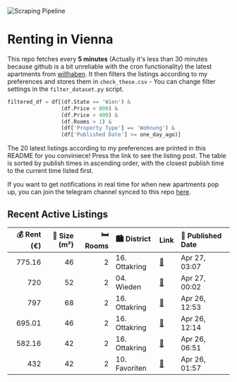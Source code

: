 ![Scraping Pipeline](https://github.com/AthomsG/renting-in-vienna/actions/workflows/run_pipeline.yml/badge.svg)


# Renting in Vienna

This repo fetches every **5 minutes** (Actually it's less than 30 minutes because github is a bit unreliable with the cron functionality) the latest apartments from [willhaben](https://www.willhaben.at/).
It then filters the listings according to my preferences and stores them in `check_these.csv` - You can change filter settings in the `filter_dataset.py` script.

```python
filtered_df = df[(df.State == 'Wien') & 
                 (df.Price < 800) &
                 (df.Price > 400) &
                 (df.Rooms > 1) &
                 (df['Property Type'] == 'Wohnung') &
                 (df['Published Date'] >= one_day_ago)]
```

The 20 latest listings according to my preferences are printed in this README for you conviniece! Press the link to see the listing post.
The table is sorted by publish times in ascending order, with the closest publish time to the current time listed first.

If you want to get notifications in real time for when new apartments pop up, you can join the telegram channel synced to this repo [here](https://t.me/+1HPAYOf5BSsyNTlk).

## Recent Active Listings

|   💰 Rent (€) |   📏 Size (m²) |   🛏️ Rooms | 🏙️ District   | Link                                                                                                                                                                              | 📅 Published Date   |
|-------------:|--------------:|-----------:|:--------------|:----------------------------------------------------------------------------------------------------------------------------------------------------------------------------------|:-------------------|
|       775.16 |            46 |          2 | 16. Ottakring | [🔗](https://www.willhaben.at/iad/immobilien/d/mietwohnungen/wien/wien-1160-ottakring/easy-living---modern-m%C3%B6blierte-2-zimmer-wohnung-in-zentraler-lage%21%C2%A0-2065811447/) | Apr 27, 03:07      |
|       720    |            52 |          2 | 04. Wieden    | [🔗](https://www.willhaben.at/iad/immobilien/d/mietwohnungen/wien/wien-1040-wieden/top-2--zimmerwohnung-im-1040-wien-1617760065/)                                                  | Apr 27, 00:02      |
|       797    |            68 |          2 | 16. Ottakring | [🔗](https://www.willhaben.at/iad/immobilien/d/mietwohnungen/wien/wien-1160-ottakring/provisionsfreie-wohnung-581233673/)                                                          | Apr 26, 12:53      |
|       695.01 |            46 |          2 | 16. Ottakring | [🔗](https://www.willhaben.at/iad/immobilien/d/mietwohnungen/wien/wien-1160-ottakring/exklusive-hoflage%21-868058652/)                                                             | Apr 26, 12:14      |
|       582.16 |            42 |          2 | 16. Ottakring | [🔗](https://www.willhaben.at/iad/immobilien/d/mietwohnungen/wien/wien-1160-ottakring/top-sanierte-2-zimmer-wohnung-im-dg%21-880507954/)                                           | Apr 26, 06:51      |
|       432    |            42 |          2 | 10. Favoriten | [🔗](https://www.willhaben.at/iad/immobilien/d/mietwohnungen/wien/wien-1100-favoriten/direktvergabe-wiener-wohnen-ticket-31.12.2024-830528105/)                                    | Apr 26, 01:57      |
